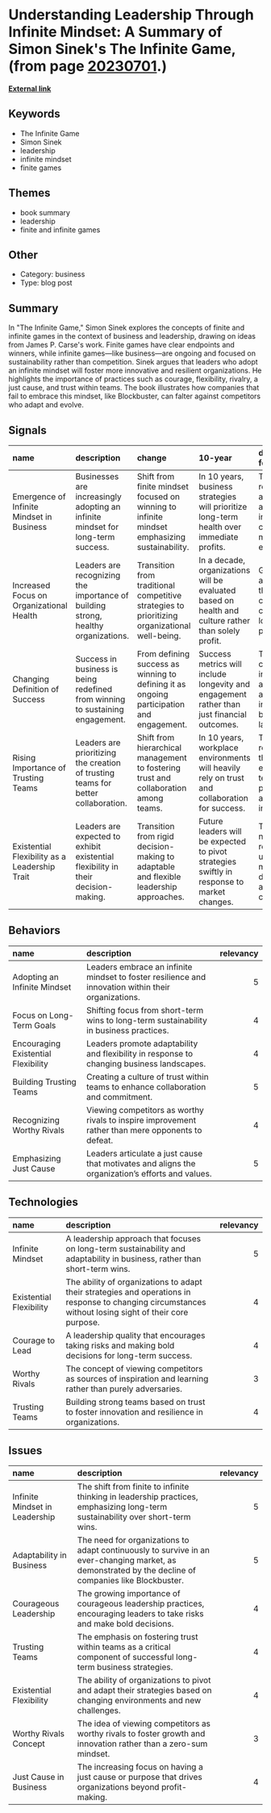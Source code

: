 # __Understanding Leadership Through Infinite Mindset: A Summary of Simon Sinek's The Infinite Game__, (from page [20230701](https://kghosh.substack.com/p/20230701).)

__[External link](https://en.wikipedia.org/wiki/The_Infinite_Game)__



## Keywords

* The Infinite Game
* Simon Sinek
* leadership
* infinite mindset
* finite games

## Themes

* book summary
* leadership
* finite and infinite games

## Other

* Category: business
* Type: blog post

## Summary

In "The Infinite Game," Simon Sinek explores the concepts of finite and infinite games in the context of business and leadership, drawing on ideas from James P. Carse's work. Finite games have clear endpoints and winners, while infinite games—like business—are ongoing and focused on sustainability rather than competition. Sinek argues that leaders who adopt an infinite mindset will foster more innovative and resilient organizations. He highlights the importance of practices such as courage, flexibility, rivalry, a just cause, and trust within teams. The book illustrates how companies that fail to embrace this mindset, like Blockbuster, can falter against competitors who adapt and evolve.

## Signals

| name                                          | description                                                                       | change                                                                                        | 10-year                                                                                             | driving-force                                                                        |   relevancy |
|:----------------------------------------------|:----------------------------------------------------------------------------------|:----------------------------------------------------------------------------------------------|:----------------------------------------------------------------------------------------------------|:-------------------------------------------------------------------------------------|------------:|
| Emergence of Infinite Mindset in Business     | Businesses are increasingly adopting an infinite mindset for long-term success.   | Shift from finite mindset focused on winning to infinite mindset emphasizing sustainability.  | In 10 years, business strategies will prioritize long-term health over immediate profits.           | The need for resilience and adaptability in a rapidly changing market environment.   |           4 |
| Increased Focus on Organizational Health      | Leaders are recognizing the importance of building strong, healthy organizations. | Transition from traditional competitive strategies to prioritizing organizational well-being. | In a decade, organizations will be evaluated based on health and culture rather than solely profit. | Growing awareness of the impact of company culture on long-term performance.         |           5 |
| Changing Definition of Success                | Success in business is being redefined from winning to sustaining engagement.     | From defining success as winning to defining it as ongoing participation and engagement.      | Success metrics will include longevity and engagement rather than just financial outcomes.          | The need for continuous innovation and adaptability in a dynamic business landscape. |           4 |
| Rising Importance of Trusting Teams           | Leaders are prioritizing the creation of trusting teams for better collaboration. | Shift from hierarchical management to fostering trust and collaboration among teams.          | In 10 years, workplace environments will heavily rely on trust and collaboration for success.       | The recognition that trust enhances team performance and innovation.                 |           4 |
| Existential Flexibility as a Leadership Trait | Leaders are expected to exhibit existential flexibility in their decision-making. | Transition from rigid decision-making to adaptable and flexible leadership approaches.        | Future leaders will be expected to pivot strategies swiftly in response to market changes.          | The necessity to respond to unpredictable market dynamics and challenges.            |           3 |

## Behaviors

| name                                | description                                                                                         |   relevancy |
|:------------------------------------|:----------------------------------------------------------------------------------------------------|------------:|
| Adopting an Infinite Mindset        | Leaders embrace an infinite mindset to foster resilience and innovation within their organizations. |           5 |
| Focus on Long-Term Goals            | Shifting focus from short-term wins to long-term sustainability in business practices.              |           4 |
| Encouraging Existential Flexibility | Leaders promote adaptability and flexibility in response to changing business landscapes.           |           4 |
| Building Trusting Teams             | Creating a culture of trust within teams to enhance collaboration and commitment.                   |           5 |
| Recognizing Worthy Rivals           | Viewing competitors as worthy rivals to inspire improvement rather than mere opponents to defeat.   |           4 |
| Emphasizing Just Cause              | Leaders articulate a just cause that motivates and aligns the organization’s efforts and values.    |           5 |

## Technologies

| name                    | description                                                                                                                                             |   relevancy |
|:------------------------|:--------------------------------------------------------------------------------------------------------------------------------------------------------|------------:|
| Infinite Mindset        | A leadership approach that focuses on long-term sustainability and adaptability in business, rather than short-term wins.                               |           5 |
| Existential Flexibility | The ability of organizations to adapt their strategies and operations in response to changing circumstances without losing sight of their core purpose. |           4 |
| Courage to Lead         | A leadership quality that encourages taking risks and making bold decisions for long-term success.                                                      |           4 |
| Worthy Rivals           | The concept of viewing competitors as sources of inspiration and learning rather than purely adversaries.                                               |           3 |
| Trusting Teams          | Building strong teams based on trust to foster innovation and resilience in organizations.                                                              |           4 |

## Issues

| name                           | description                                                                                                                                           |   relevancy |
|:-------------------------------|:------------------------------------------------------------------------------------------------------------------------------------------------------|------------:|
| Infinite Mindset in Leadership | The shift from finite to infinite thinking in leadership practices, emphasizing long-term sustainability over short-term wins.                        |           5 |
| Adaptability in Business       | The need for organizations to adapt continuously to survive in an ever-changing market, as demonstrated by the decline of companies like Blockbuster. |           5 |
| Courageous Leadership          | The growing importance of courageous leadership practices, encouraging leaders to take risks and make bold decisions.                                 |           4 |
| Trusting Teams                 | The emphasis on fostering trust within teams as a critical component of successful long-term business strategies.                                     |           4 |
| Existential Flexibility        | The ability of organizations to pivot and adapt their strategies based on changing environments and new challenges.                                   |           4 |
| Worthy Rivals Concept          | The idea of viewing competitors as worthy rivals to foster growth and innovation rather than a zero-sum mindset.                                      |           3 |
| Just Cause in Business         | The increasing focus on having a just cause or purpose that drives organizations beyond profit-making.                                                |           4 |